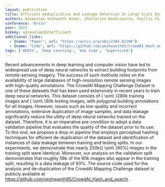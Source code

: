 ```yaml
---
layout: publication
title: Efficient Deduplication And Leakage Detection In Large Scale Image Datasets With A Focus On The Crowdai Mapping Challenge Dataset
authors: Adimoolam Yeshwanth Kumar, Chatterjee Bodhiswatta, Poullis Charalambos, Averkiou Melinos
conference: "Arxiv"
year: 2023
bibkey: adimoolam2023efficient
additional_links:
  - {name: "Paper", url: "https://arxiv.org/abs/2304.02296"}
  - {name: "Code", url: "https://github.com/yeshwanth95/CrowdAI_Hash_and_search"}
tags: ['ARXIV', 'Deep Learning', 'Has Code', 'Supervised']
---
```

Recent advancements in deep learning and computer vision have led to
widespread use of deep neural networks to extract building footprints from
remote-sensing imagery. The success of such methods relies on the availability
of large databases of high-resolution remote sensing images with high-quality
annotations. The CrowdAI Mapping Challenge Dataset is one of these datasets
that has been used extensively in recent years to train deep neural networks.
This dataset consists of \{ \sim\ \}280k training images and \{ \sim\ \}60k testing
images, with polygonal building annotations for all images. However, issues
such as low-quality and incorrect annotations, extensive duplication of image
samples, and data leakage significantly reduce the utility of deep neural
networks trained on the dataset. Therefore, it is an imperative pre-condition
to adopt a data validation pipeline that evaluates the quality of the dataset
prior to its use. To this end, we propose a drop-in pipeline that employs
perceptual hashing techniques for efficient de-duplication of the dataset and
identification of instances of data leakage between training and testing
splits. In our experiments, we demonstrate that nearly 250k(\{ \sim\ \}90%)
images in the training split were identical. Moreover, our analysis on the
validation split demonstrates that roughly 56k of the 60k images also appear in
the training split, resulting in a data leakage of 93%. The source code used
for the analysis and de-duplication of the CrowdAI Mapping Challenge dataset is
publicly available at https://github.com/yeshwanth95/CrowdAI_Hash_and_search .
